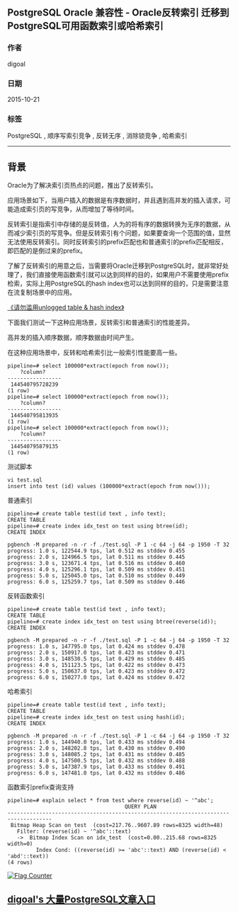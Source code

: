 ## PostgreSQL Oracle 兼容性 - Oracle反转索引 迁移到PostgreSQL可用函数索引或哈希索引  
                                                                                                                                                                   
### 作者                                                                                                                                                  
digoal                                                                                                                                                  
                                                                                                                                                  
### 日期                                                                                                                                                   
2015-10-21                                                                                                                                       
                                                                                                                                                    
### 标签                                                                                                                                                  
PostgreSQL , 顺序写索引竞争 , 反转无序 , 消除锁竞争 , 哈希索引       
                                                                                                                                                              
----                                                                                                                                                              
                                                                                                                                                               
## 背景                                                                                       
Oracle为了解决索引页热点的问题，推出了反转索引。  
  
应用场景如下，当用户插入的数据是有序数据时，并且遇到高并发的插入请求，可能造成索引页的写竞争，从而增加了等待时间。  
  
反转索引是指索引中存储的是反转值，人为的将有序的数据转换为无序的数据，从而减少索引页的写竞争。但是反转索引有个问题，如果要查询一个范围的值，显然无法使用反转索引。同时反转索引的prefix匹配也和普通索引的prefix匹配相反，即匹配的是倒过来的prefix。  
  
了解了反转索引的用意之后，当需要将Oracle迁移到PostgreSQL时，就非常好处理了，我们直接使用函数索引就可以达到同样的目的，如果用户不需要使用prefix检索，实际上用PostgreSQL的hash index也可以达到同样的目的，只是需要注意在流复制场景中的应用。  
  
[《请勿滥用unlogged table & hash index》](../201509/20150926_03.md)    
  
下面我们测试一下这种应用场景，反转索引和普通索引的性能差异。  
  
高并发的插入顺序数据，顺序数据由时间产生。  
  
在这种应用场景中，反转和哈希索引比一般索引性能要高一些。  
  
```  
pipeline=# select 100000*extract(epoch from now());  
    ?column?       
-----------------  
 144540795728239  
(1 row)  
pipeline=# select 100000*extract(epoch from now());  
    ?column?       
-----------------  
 144540795813935  
(1 row)  
pipeline=# select 100000*extract(epoch from now());  
    ?column?       
-----------------  
 144540795879135  
(1 row)  
```  
  
测试脚本  
  
```  
vi test.sql  
insert into test (id) values (100000*extract(epoch from now()));  
```  
  
普通索引  
  
```  
pipeline=# create table test(id text , info text);  
CREATE TABLE  
pipeline=# create index idx_test on test using btree(id);  
CREATE INDEX  
  
pgbench -M prepared -n -r -f ./test.sql -P 1 -c 64 -j 64 -p 1950 -T 32  
progress: 1.0 s, 122544.9 tps, lat 0.512 ms stddev 0.455  
progress: 2.0 s, 124966.5 tps, lat 0.511 ms stddev 0.445  
progress: 3.0 s, 123671.4 tps, lat 0.516 ms stddev 0.460  
progress: 4.0 s, 125296.1 tps, lat 0.509 ms stddev 0.451  
progress: 5.0 s, 125045.0 tps, lat 0.510 ms stddev 0.449  
progress: 6.0 s, 125259.7 tps, lat 0.509 ms stddev 0.446  
```  
  
反转函数索引  
  
```  
pipeline=# create table test(id text , info text);  
CREATE TABLE  
pipeline=# create index idx_test on test using btree(reverse(id));  
CREATE INDEX  
  
pgbench -M prepared -n -r -f ./test.sql -P 1 -c 64 -j 64 -p 1950 -T 32  
progress: 1.0 s, 147795.0 tps, lat 0.424 ms stddev 0.478  
progress: 2.0 s, 150917.0 tps, lat 0.423 ms stddev 0.471  
progress: 3.0 s, 148530.5 tps, lat 0.429 ms stddev 0.485  
progress: 4.0 s, 151123.5 tps, lat 0.422 ms stddev 0.473  
progress: 5.0 s, 150637.0 tps, lat 0.423 ms stddev 0.472  
progress: 6.0 s, 150277.0 tps, lat 0.424 ms stddev 0.472  
```  
  
哈希索引  
  
```  
pipeline=# create table test(id text , info text);  
CREATE TABLE  
pipeline=# create index idx_test on test using hash(id);  
CREATE INDEX  
  
pgbench -M prepared -n -r -f ./test.sql -P 1 -c 64 -j 64 -p 1950 -T 32  
progress: 1.0 s, 144940.0 tps, lat 0.433 ms stddev 0.494  
progress: 2.0 s, 148202.8 tps, lat 0.430 ms stddev 0.490  
progress: 3.0 s, 148085.2 tps, lat 0.431 ms stddev 0.485  
progress: 4.0 s, 147500.5 tps, lat 0.432 ms stddev 0.488  
progress: 5.0 s, 147387.9 tps, lat 0.433 ms stddev 0.491  
progress: 6.0 s, 147481.0 tps, lat 0.432 ms stddev 0.486  
```  
  
函数索引prefix查询支持  
  
```  
pipeline=# explain select * from test where reverse(id) ~ '^abc';  
                                     QUERY PLAN                                       
------------------------------------------------------------------------------------  
 Bitmap Heap Scan on test  (cost=217.76..9607.89 rows=8325 width=48)  
   Filter: (reverse(id) ~ '^abc'::text)  
   ->  Bitmap Index Scan on idx_test  (cost=0.00..215.68 rows=8325 width=0)  
         Index Cond: ((reverse(id) >= 'abc'::text) AND (reverse(id) < 'abd'::text))  
(4 rows)  
```  
  
<a rel="nofollow" href="http://info.flagcounter.com/h9V1"  ><img src="http://s03.flagcounter.com/count/h9V1/bg_FFFFFF/txt_000000/border_CCCCCC/columns_2/maxflags_12/viewers_0/labels_0/pageviews_0/flags_0/"  alt="Flag Counter"  border="0"  ></a>  
  
  
  
  
  
  
## [digoal's 大量PostgreSQL文章入口](https://github.com/digoal/blog/blob/master/README.md "22709685feb7cab07d30f30387f0a9ae")
  
